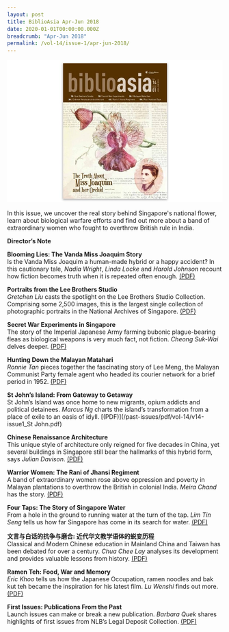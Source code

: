 ```yaml
---
layout: post
title: BiblioAsia Apr-Jun 2018
date: 2020-01-01T00:00:00.000Z
breadcrumb: "Apr-Jun 2018"
permalink: /vol-14/issue-1/apr-jun-2018/
---
```


<img src="/images/Vol-14-issue-1/vol14_iss1.jpg">  

In this issue, we uncover the real story behind Singapore's national flower, learn about biological warfare efforts and find out more about a band of extraordinary women who fought to overthrow British rule in India.

**Director’s Note**

**Blooming Lies: The Vanda Miss Joaquim Story** <br>
Is the Vanda Miss Joaquim a human-made hybrid or a happy accident? In this cautionary tale, *Nadia Wright*, *Linda Locke* and *Harold Johnson* recount how fiction becomes truth when it is repeated often enough. [(PDF)](/past-issues/pdf/vol-14/v14-issue1_Blooming.pdf)

**Portraits from the Lee Brothers Studio** <br>
*Gretchen Liu* casts the spotlight on the Lee Brothers Studio Collection. Comprising some 2,500 images, this is the largest single collection of photographic portraits in the National Archives of Singapore. [(PDF)](/past-issues/pdf/vol-14/v14-issue1_Portraits.pdf)

**Secret War Experiments in Singapore** <br>
The story of the Imperial Japanese Army farming bubonic plague-bearing fleas as biological weapons is very much fact, not fiction. *Cheong Suk-Wai* delves deeper. [(PDF)](/past-issues/pdf/vol-14/v14-issue1_SecretWar.pdf)

**Hunting Down the Malayan Matahari** <br>
*Ronnie Tan* pieces together the fascinating story of Lee Meng, the Malayan Communist Party female agent who headed its courier network for a brief period in 1952. [(PDF)](/past-issues/pdf/vol-14/v14-issue1_Hunting.pdf)

**St John’s Island: From Gateway to Getaway** <br>
St John’s Island was once home to new migrants, opium addicts and political detainees. *Marcus Ng* charts the island’s transformation from a place of exile to an oasis of idyll. [(PDF)](/past-issues/pdf/vol-14/v14-issue1_St John.pdf)

**Chinese Renaissance Architecture** <br>
This unique style of architecture only reigned for five decades in China, yet several buildings in Singapore still bear the hallmarks of this hybrid form, says *Julian Davison*. [(PDF)](/past-issues/pdf/vol-14/v14-issue1_Renaissance.pdf)

**Warrior Women: The Rani of Jhansi Regiment** <br>
A band of extraordinary women rose above oppression and poverty in Malayan plantations to overthrow the British in colonial India. *Meira Chand* has the story. [(PDF)](/past-issues/pdf/vol-14/v14-issue1_Warrior.pdf)


**Four Taps: The Story of Singapore Water** <br>
From a hole in the ground to running water at the turn of the tap. *Lim Tin Seng* tells us how far Singapore has come in its search for water. [(PDF)](/past-issues/pdf/vol-14/v14-issue1_FourTaps.pdf)


**文言与白话的抗争与磨合: 近代华文教学语体的蜕变历程** <br>
Classical and Modern Chinese education in Mainland China and Taiwan has been debated for over a century. *Chua Chee Lay* analyses its development and provides valuable lessons from history. [(PDF)](/past-issues/pdf/vol-14/v14-issue1_ChineseEducation.pdf)


**Ramen Teh: Food, War and Memory** <br>
*Eric Khoo* tells us how the Japanese Occupation, ramen noodles and bak kut teh became the inspiration for his latest film. *Lu Wenshi* finds out more. [(PDF)](/past-issues/pdf/vol-14/v14-issue1_Ramen.pdf)


**First Issues: Publications From the Past** <br>
Launch issues can make or break a new publication. *Barbara Quek* shares highlights of first issues from NLB’s Legal Deposit Collection. [(PDF)](/past-issues/pdf/vol-14/v14-issue1_FirstIssues.pdf)

